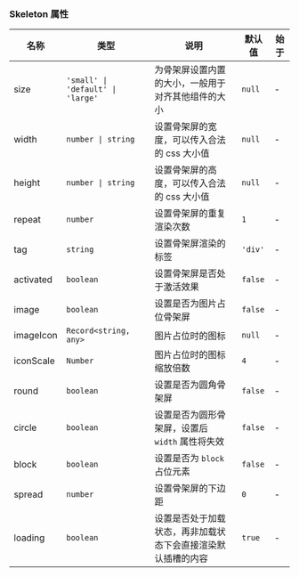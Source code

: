 ### Skeleton 属性

| 名称      | 类型                              | 说明                                                         | 默认值  | 始于 |
| --------- | --------------------------------- | ------------------------------------------------------------ | ------- | ---- |
| size      | `'small' \| 'default' \| 'large'` | 为骨架屏设置内置的大小，一般用于对齐其他组件的大小           | `null`  | -    |
| width     | `number \| string`                | 设置骨架屏的宽度，可以传入合法的 css 大小值                  | `null`  | -    |
| height    | `number \| string`                | 设置骨架屏的高度，可以传入合法的 css 大小值                  | `null`  | -    |
| repeat    | `number`                          | 设置骨架屏的重复渲染次数                                     | `1`     | -    |
| tag       | `string`                          | 设置骨架屏渲染的标签                                         | `'div'` | -    |
| activated | `boolean`                         | 设置骨架屏是否处于激活效果                                   | `false` | -    |
| image     | `boolean`                         | 设置是否为图片占位骨架屏                                     | `false` | -    |
| imageIcon | `Record<string, any>`             | 图片占位时的图标                                             | `null`  | -    |
| iconScale | `Number`                          | 图片占位时的图标缩放倍数                                     | `4`     | -    |
| round     | `boolean`                         | 设置是否为圆角骨架屏                                         | `false` | -    |
| circle    | `boolean`                         | 设置是否为圆形骨架屏，设置后 `width` 属性将失效              | `false` | -    |
| block     | `boolean`                         | 设置是否为 `block` 占位元素                                  | `false` | -    |
| spread    | `number`                          | 设置骨架屏的下边距                                           | `0`     | -    |
| loading   | `boolean`                         | 设置是否处于加载状态，再非加载状态下会直接渲染默认插槽的内容 | `true`  | -    |
